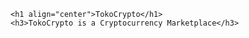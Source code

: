 <p align="center">
 
    <h1 align="center">TokoCrypto</h1>
    <h3>TokoCrypto is a Cryptocurrency Marketplace</h3>
</p>


